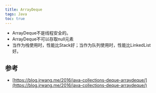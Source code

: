 ```yaml
---
title: ArrayDeque
tags: Java
toc: true
---
```



- ArrayDeque不是线程安全的。
- ArrayDeque不可以存取null元素
- 当作为栈使用时，性能比Stack好；当作为队列使用时，性能比LinkedList好。 


## 参考

- [https://blog.jrwang.me/2016/java-collections-deque-arraydeque/](https://blog.jrwang.me/2016/java-collections-deque-arraydeque/)
